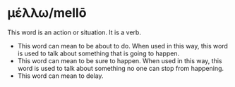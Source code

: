 # μέλλω/mellō 
This word is an action or situation. It is a verb.

* This word can mean to be about to do. When used in this way, this word is used to talk about something that is going to happen. 
* This word can mean to be sure to happen. When used in this way, this word is used to talk about something no one can stop from happening. 
* This word can mean to delay.
